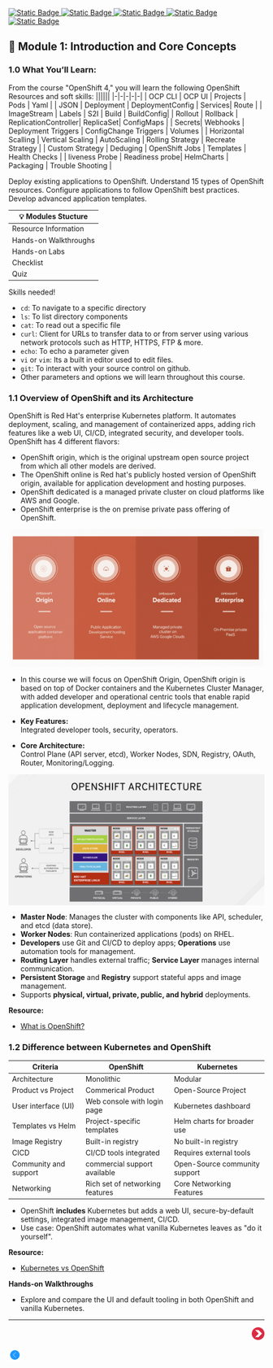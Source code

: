 [![Static Badge](https://img.shields.io/badge/CheatSheet-purple?style=flat&logoSize=auto)
](https://github.com/ocp-workshop-wf/bootcamp/blob/main/CheatSheet.md)  [![Static Badge](https://img.shields.io/badge/OCP-CLI-red?style=flat&logoSize=auto)
](https://github.com/ocp-workshop-wf/bootcamp/blob/main/ocpcli-cheatsheet.md)   [![Static Badge](https://img.shields.io/badge/Labs-maroon?style=flat&logoSize=auto)
](https://github.com/ocp-workshop-wf/bootcamp/tree/main/labs-repo)  [![Static Badge](https://img.shields.io/badge/RedHat-OpenShift-maroon?style=flat&logo=Redhat&logoSize=auto)
](https://docs.redhat.com/en/documentation/openshift_container_platform/4.19)   [![Static Badge](https://img.shields.io/badge/Kubernetes-black?style=flat&logo=Kubernetes&logoSize=auto)
](https://kubernetes.io/docs/home/)
## 🔹 Module 1: Introduction and Core Concepts 

### 1.0 What You’ll Learn:
From the course  "OpenShift 4," you will learn the following OpenShift Resources and soft skills:
||||||
|-|-|-|-|-| 
| OCP CLI | OCP UI | Projects | Pods | Yaml | 
| JSON | Deployment | DeploymentConfig | Services| Route |
| ImageStream | Labels | S2I | Build | BuildConfig| 
| Rollout | Rollback | ReplicationController| ReplicaSet| ConfigMaps |
| Secrets| Webhooks | Deployment Triggers | ConfigChange Triggers | Volumes | 
| Horizontal Scalling | Vertical Scaling | AutoScaling | Rolling Strategy | Recreate Strategy | 
| Custom Strategy | Deduging | OpenShift Jobs | Templates | Health Checks |
| liveness Probe | Readiness probe| HelmCharts | Packaging | Trouble Shooting |

Deploy existing applications to OpenShift.
Understand 15 types of OpenShift resources.
Configure applications to follow OpenShift best practices.
Develop advanced application templates.

|💡 Modules Stucture  | 
| -------- |
| Resource Information  | 
| Hands-on Walkthroughs |
| Hands-on Labs    | 
| Checklist |
| Quiz |

Skills needed!
- `cd`: To navigate to a specific directory
- `ls`: To list directory components
- `cat`: To read out a specific file
- `curl`: Client for URLs to transfer data to or from server using various network protocols such as HTTP, HTTPS, FTP & more.
- `echo`: To echo a parameter given
- `vi` or `vim`: Its a built in editor used to edit files.
- `git`: To interact with your source control on github.
- Other parameters and options we will learn throughout this course. 


### 1.1 Overview of OpenShift and its Architecture

OpenShift is Red Hat's enterprise Kubernetes platform. It automates deployment, scaling, and management of containerized apps, adding rich features like a web UI, CI/CD, integrated security, and developer tools. OpenShift has 4 different flavors: 
- OpenShift origin, which is the original upstream open source project from which all other models are derived. 
- The OpenShift online is Red hat's publicly hosted version of OpenShift origin, available for application development and hosting purposes. 
- OpenShift dedicated is a managed private cluster on cloud platforms like AWS and Google. 
- OpenShift enterprise is the on premise private pass offering of OpenShift.

<p align="center">
<img src="/images/openshift-flavors.png" alt="OpenShift Training" style="width:500px; align="center"/>
</p>

- In this course we will focus on OpenShift Origin, OpenShift origin is based on top of Docker containers and the Kubernetes Cluster Manager, with added developer and operational centric tools that enable rapid application development, deployment and lifecycle management.

- **Key Features:**  
  Integrated developer tools, security, operators.
- **Core Architecture:**  
  Control Plane (API server, etcd), Worker Nodes, SDN, Registry, OAuth, Router, Monitoring/Logging.

<p align="center">
<img src="/images/ocp-arch.png" alt="OpenShift Training"; align="center"/>
</p>

* **Master Node**: Manages the cluster with components like API, scheduler, and etcd (data store).
* **Worker Nodes**: Run containerized applications (pods) on RHEL.
* **Developers** use Git and CI/CD to deploy apps; **Operations** use automation tools for management.
* **Routing Layer** handles external traffic; **Service Layer** manages internal communication.
* **Persistent Storage** and **Registry** support stateful apps and image management.
* Supports **physical, virtual, private, public, and hybrid** deployments.



**Resource:**  
- [What is OpenShift?](https://youtu.be/KTN_QBuDplo)


### 1.2 Difference between Kubernetes and OpenShift

| Criteria | OpenShift | Kubernetes| 
| -------- | --------- | --------- | 
| Architecture | Monolithic | Modular|
| Product vs Project | Commerical Product | Open-Source Project |
| User interface (UI) | Web console with login page | Kubernetes dashboard | 
| Templates vs Helm | Project-specific templates | Helm charts for broader use | 
| Image Registry | Built-in registry | No built-in registry | 
| CICD | CI/CD tools integrated | Requires external tools | 
| Community and support | commercial support available | Open-Source community support|
| Networking | Rich set of networking features | Core Networking Features| 

- OpenShift **includes** Kubernetes but adds a web UI, secure-by-default settings, integrated image management, CI/CD.
- Use case: OpenShift automates what vanilla Kubernetes leaves as "do it yourself".

**Resource:**  
- [Kubernetes vs OpenShift](https://www.theknowledgeacademy.com/blog/openshift-vs-kubernetes/)

**Hands-on Walkthroughs**  
- Explore and compare the UI and default tooling in both OpenShift and vanilla Kubernetes.

---

<p align="right">
  <a href="https://github.com/ocp-workshop-wf/bootcamp/tree/main/module2" target="_blank">
    <img src="/images/nexticon.webp" alt="OpenShift Training" style="width:25px;" />
  </a>
</p>
<p align="left">
  <a href="https://github.com/ocp-workshop-wf/bootcamp/tree/main" target="_blank">
    <img src="/images/backicon.png" alt="OpenShift Training" style="width:25px;" />
  </a>
</p>
